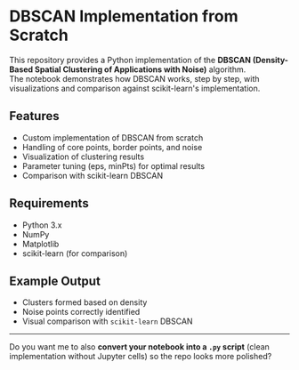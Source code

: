 
# DBSCAN Implementation from Scratch

This repository provides a Python implementation of the **DBSCAN (Density-Based Spatial Clustering of Applications with Noise)** algorithm.  
The notebook demonstrates how DBSCAN works, step by step, with visualizations and comparison against scikit-learn's implementation.

## Features
- Custom implementation of DBSCAN from scratch  
- Handling of core points, border points, and noise  
- Visualization of clustering results  
- Parameter tuning (eps, minPts) for optimal results  
- Comparison with scikit-learn DBSCAN  

##  Requirements
- Python 3.x
- NumPy
- Matplotlib
- scikit-learn (for comparison)

## Example Output
* Clusters formed based on density
* Noise points correctly identified
* Visual comparison with `scikit-learn` DBSCAN



---

Do you want me to also **convert your notebook into a `.py` script** (clean implementation without Jupyter cells) so the repo looks more polished?
```

